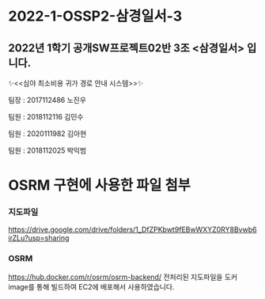 # 2022-1-OSSP2-삼경일서-3

2022년 1학기 공개SW프로젝트02반 3조 <삼경일서> 입니다.
---------------------------------------------------------

✨<<심야 최소비용 귀가 경로 안내 시스템>>✨



팀장 : 2017112486 노진우

팀원 : 2018112116 김민수

팀원 : 2020111982 김아현

팀원 : 2018112025 박익범

# OSRM 구현에 사용한 파일 첨부

### 지도파일
https://drive.google.com/drive/folders/1_DfZPKbwt9fEBwWXYZ0RY8Bvwb6irZLu?usp=sharing

### OSRM 
https://hub.docker.com/r/osrm/osrm-backend/
전처리된 지도파일을 도커 image를 통해 빌드하여 EC2에 배포해서 사용하였습니다.
